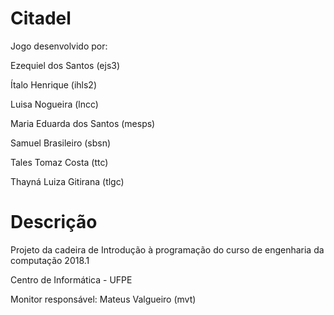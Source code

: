 # Citadel
Jogo desenvolvido por: 

Ezequiel dos Santos (ejs3)

Ítalo Henrique (ihls2)
                       
Luisa Nogueira (lncc)
                       
Maria Eduarda dos Santos (mesps)
                       
Samuel Brasileiro (sbsn)
                       
Tales Tomaz Costa (ttc)
                       
Thayná Luiza Gitirana (tlgc)
                       
# Descrição
Projeto da cadeira de Introdução à programação do curso de engenharia da computação 2018.1


Centro de Informática - UFPE


Monitor responsável: Mateus Valgueiro (mvt)
